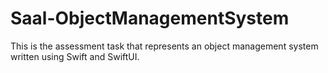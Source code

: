 # Saal-ObjectManagementSystem
This is the assessment task that represents an object management system written using Swift and SwiftUI.
